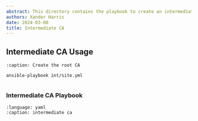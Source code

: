 ```yaml
---
abstract: This directory contains the playbook to create an intermediate CA.
authors: Xander Harris
date: 2024-03-08
title: Intermediate CA
---
```


## Intermediate CA Usage

```{code-block} shell
:caption: Create the root CA

ansible-playbook int/site.yml
```

```{index} ca; intermediate
```

### Intermediate CA Playbook
<!--
```{autoyaml} ca/site.yml
```
-->

```{literalinclude} site.yml
:language: yaml
:caption: intermediate ca
```
